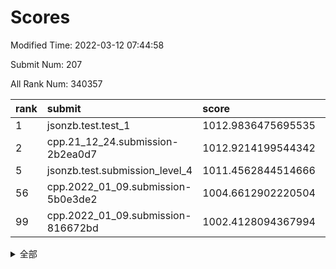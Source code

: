 # Scores

Modified Time: 2022-03-12 07:44:58

Submit Num: 207

All Rank Num: 340357

| rank |               submit               |       score        |       sigma        | pk_num |
| :--- | :--------------------------------- | :----------------- | :----------------- | :----- |
| 1    | jsonzb.test.test_1                 | 1012.9836475695535 | 0.8008122625816477 | 6580   |
| 2    | cpp.21_12_24.submission-2b2ea0d7   | 1012.9214199544342 | 0.7978063496323606 | 6580   |
| 5    | jsonzb.test.submission_level_4     | 1011.4562844514666 | 0.796117219802441  | 6579   |
| 56   | cpp.2022_01_09.submission-5b0e3de2 | 1004.6612902220504 | 0.7175603086957413 | 6578   |
| 99   | cpp.2022_01_09.submission-816672bd | 1002.4128094367994 | 0.7237900016443526 | 6577   |


<details>
<summary>全部</summary>

| rank |                 submit                 |       score        |       sigma        | pk_num |
| :--- | :------------------------------------- | :----------------- | :----------------- | :----- |
| 1    | jsonzb.test.test_1                     | 1012.9836475695535 | 0.8008122625816477 | 6580   |
| 2    | cpp.21_12_24.submission-2b2ea0d7       | 1012.9214199544342 | 0.7978063496323606 | 6580   |
| 3    | gobigger.level_3.submission_level_3_3  | 1011.6877786347884 | 0.7641663605588073 | 6578   |
| 4    | gobigger.level_3.submission_level_3_36 | 1011.4893042908143 | 0.7791508825962183 | 6578   |
| 5    | jsonzb.test.submission_level_4         | 1011.4562844514666 | 0.796117219802441  | 6579   |
| 6    | gobigger.level_3.submission_level_3_43 | 1011.3162698413769 | 0.7811712345010527 | 6573   |
| 7    | gobigger.level_3.submission_level_3_42 | 1011.2581544436388 | 0.7686879592864791 | 6577   |
| 8    | gobigger.level_3.submission_level_3_34 | 1011.1770303884373 | 0.7607041973615142 | 6577   |
| 9    | gobigger.level_3.submission_level_3_46 | 1011.1533456654579 | 0.7621422577267073 | 6577   |
| 10   | gobigger.level_3.submission_level_3_20 | 1011.150078186081  | 0.7776028328419547 | 6574   |
| 11   | gobigger.level_3.submission_level_3_19 | 1011.1002055572899 | 0.7708665487474913 | 6578   |
| 12   | gobigger.level_3.submission_level_3_5  | 1010.9377483493114 | 0.7619638321735774 | 6575   |
| 13   | gobigger.level_3.submission_level_3_6  | 1010.9267979856661 | 0.786934145591884  | 6582   |
| 14   | gobigger.level_3.submission_level_3_41 | 1010.8046904819447 | 0.8004134301906896 | 6576   |
| 15   | gobigger.level_3.submission_level_3_33 | 1010.6342224941228 | 0.7481817933332306 | 6583   |
| 16   | gobigger.level_3.submission_level_3_48 | 1010.58449431119   | 0.7571456952812493 | 6576   |
| 17   | gobigger.level_3.submission_level_3_31 | 1010.5622379369986 | 0.7610401134098217 | 6576   |
| 18   | gobigger.level_3.submission_level_3_21 | 1010.5561045962625 | 0.7458472167061543 | 6572   |
| 19   | gobigger.level_3.submission_level_3_1  | 1010.5206097204658 | 0.7620089499958093 | 6575   |
| 20   | gobigger.level_3.submission_level_3_2  | 1010.499055799504  | 0.7629420160977195 | 6578   |
| 21   | gobigger.level_3.submission_level_3_7  | 1010.4901561806528 | 0.7924228129436994 | 6578   |
| 22   | gobigger.level_3.submission_level_3_37 | 1010.4136064204398 | 0.776189831911939  | 6579   |
| 23   | gobigger.level_3.submission_level_3_32 | 1010.4039997675463 | 0.7608108904624447 | 6579   |
| 24   | gobigger.level_3.submission_level_3_12 | 1010.4017297957204 | 0.7541234697013179 | 6576   |
| 25   | gobigger.level_3.submission_level_3_9  | 1010.3891002906499 | 0.7463368346863044 | 6572   |
| 26   | gobigger.level_3.submission_level_3_11 | 1010.2932020976302 | 0.7529832732182549 | 6579   |
| 27   | gobigger.level_3.submission_level_3_22 | 1010.2407471487737 | 0.7582099164538036 | 6582   |
| 28   | gobigger.level_3.submission_level_3_14 | 1010.2231770842677 | 0.7584687520159814 | 6581   |
| 29   | gobigger.level_3.submission_level_3_44 | 1010.1787724120705 | 0.7640695898629462 | 6576   |
| 30   | gobigger.level_3.submission_level_3_13 | 1010.1573170020438 | 0.7550792543514331 | 6574   |
| 31   | gobigger.level_3.submission_level_3_38 | 1010.146697969575  | 0.7326102594438714 | 6572   |
| 32   | gobigger.level_3.submission_level_3_18 | 1010.1389430314139 | 0.7629288997029303 | 6575   |
| 33   | gobigger.level_3.submission_level_3_39 | 1010.1070147010935 | 0.7663076848898672 | 6574   |
| 34   | gobigger.level_3.submission_level_3_23 | 1010.103993279168  | 0.7505738063971173 | 6578   |
| 35   | gobigger.level_3.submission_level_3_24 | 1010.0384972862608 | 0.7513680787202819 | 6574   |
| 36   | gobigger.level_3.submission_level_3_40 | 1009.9763748604205 | 0.7939680311257944 | 6582   |
| 37   | gobigger.level_3.submission_level_3_16 | 1009.9152995743799 | 0.7541310386244746 | 6579   |
| 38   | gobigger.level_3.submission_level_3_28 | 1009.8978412772926 | 0.7479724525516042 | 6573   |
| 39   | gobigger.level_3.submission_level_3_0  | 1009.8421803110422 | 0.7539716634283699 | 6577   |
| 40   | gobigger.level_3.submission_level_3_47 | 1009.7649402904506 | 0.7516054563290241 | 6578   |
| 41   | gobigger.level_3.submission_level_3_15 | 1009.7562677699792 | 0.7570259694985892 | 6576   |
| 42   | gobigger.level_3.submission_level_3_29 | 1009.6192842066274 | 0.7578379366204252 | 6576   |
| 43   | gobigger.level_3.submission_level_3_10 | 1009.5705383652344 | 0.7478723104358603 | 6575   |
| 44   | gobigger.level_3.submission_level_3_45 | 1009.4826645276585 | 0.7395770980215288 | 6579   |
| 45   | gobigger.level_3.submission_level_3_25 | 1009.2459447563881 | 0.7503627376138777 | 6578   |
| 46   | gobigger.level_3.submission_level_3_30 | 1009.2357322305768 | 0.7536991225156172 | 6576   |
| 47   | gobigger.level_3.submission_level_3_35 | 1009.2242038621433 | 0.7676421843281737 | 6576   |
| 48   | gobigger.level_3.submission_level_3_49 | 1009.1663944989702 | 0.7572765027809163 | 6578   |
| 49   | gobigger.level_3.submission_level_3_17 | 1009.0821369618641 | 0.7671401436899347 | 6579   |
| 50   | gobigger.level_3.submission_level_3_27 | 1009.0008638673836 | 0.7423347492455096 | 6572   |
| 51   | gobigger.level_3.submission_level_3_4  | 1008.924311066435  | 0.7514341711831887 | 6575   |
| 52   | gobigger.level_3.submission_level_3_8  | 1008.7060493331447 | 0.7521284975631533 | 6577   |
| 53   | gobigger.level_3.submission_level_3_26 | 1008.4387880707031 | 0.7422344481894996 | 6580   |
| 54   | gobigger.level_1.submission_level_1_28 | 1004.8641819552795 | 0.722783190090341  | 6571   |
| 55   | gobigger.level_1.submission_level_1_29 | 1004.8624639250477 | 0.7306193393077046 | 6575   |
| 56   | cpp.2022_01_09.submission-5b0e3de2     | 1004.6612902220504 | 0.7175603086957413 | 6578   |
| 57   | gobigger.level_1.submission_level_1_21 | 1004.2308930272432 | 0.7211995482430735 | 6575   |
| 58   | gobigger.level_1.submission_level_1_35 | 1004.1301793038759 | 0.7315950275961436 | 6578   |
| 59   | gobigger.level_1.submission_level_1_37 | 1004.115181273498  | 0.7084166479728132 | 6580   |
| 60   | gobigger.level_1.submission_level_1_24 | 1004.076271717056  | 0.7236194147604144 | 6573   |
| 61   | gobigger.level_1.submission_level_1_16 | 1003.993286887496  | 0.7101021246328918 | 6577   |
| 62   | gobigger.level_1.submission_level_1_19 | 1003.8626261960019 | 0.7166789648698022 | 6577   |
| 63   | gobigger.level_1.submission_level_1_11 | 1003.8395892103806 | 0.71982288229819   | 6574   |
| 64   | gobigger.level_1.submission_level_1_45 | 1003.8145364724008 | 0.7100041865102427 | 6574   |
| 65   | gobigger.level_1.submission_level_1_7  | 1003.8104751651094 | 0.7129884157260928 | 6575   |
| 66   | gobigger.level_1.submission_level_1_42 | 1003.7869349026871 | 0.7280516380546669 | 6580   |
| 67   | gobigger.level_1.submission_level_1_23 | 1003.6306872487517 | 0.7120468291207561 | 6576   |
| 68   | gobigger.level_1.submission_level_1_3  | 1003.590904330528  | 0.7225845796406888 | 6577   |
| 69   | gobigger.level_1.submission_level_1_0  | 1003.5210304718619 | 0.7167986967261295 | 6576   |
| 70   | gobigger.level_1.submission_level_1_2  | 1003.494133527103  | 0.710528078647623  | 6573   |
| 71   | gobigger.level_1.submission_level_1_25 | 1003.4204846529698 | 0.7283053766490297 | 6577   |
| 72   | gobigger.level_1.submission_level_1_26 | 1003.41149203932   | 0.7126076366316055 | 6576   |
| 73   | gobigger.level_1.submission_level_1_43 | 1003.3810784633714 | 0.7232381042585379 | 6579   |
| 74   | gobigger.level_1.submission_level_1_46 | 1003.3708057898043 | 0.7126088295480003 | 6575   |
| 75   | gobigger.level_1.submission_level_1_12 | 1003.3647827966569 | 0.7177756642411947 | 6582   |
| 76   | gobigger.level_1.submission_level_1_34 | 1003.353257876181  | 0.7045957893974448 | 6576   |
| 77   | gobigger.level_1.submission_level_1_27 | 1003.3445668872312 | 0.7194019614910668 | 6577   |
| 78   | gobigger.level_1.submission_level_1_44 | 1003.2854997204978 | 0.7079489907061698 | 6582   |
| 79   | gobigger.level_1.submission_level_1_39 | 1003.265528357882  | 0.7197836624129711 | 6574   |
| 80   | gobigger.level_1.submission_level_1_33 | 1003.1839929740623 | 0.7083372270504606 | 6584   |
| 81   | gobigger.level_1.submission_level_1_40 | 1003.167059086473  | 0.7138947197718184 | 6579   |
| 82   | gobigger.level_1.submission_level_1_13 | 1003.1303668595207 | 0.7216552308940837 | 6577   |
| 83   | gobigger.level_1.submission_level_1_48 | 1003.1250780054556 | 0.7165790523749767 | 6574   |
| 84   | gobigger.level_1.submission_level_1_32 | 1003.1054539790395 | 0.7108164195704532 | 6581   |
| 85   | gobigger.level_1.submission_level_1_47 | 1003.038979931456  | 0.7160633362237169 | 6573   |
| 86   | gobigger.level_1.submission_level_1_38 | 1003.0232625761835 | 0.7192826103917844 | 6579   |
| 87   | gobigger.level_1.submission_level_1_14 | 1002.98885337962   | 0.7089014835768747 | 6578   |
| 88   | gobigger.level_1.submission_level_1_1  | 1002.9688744407    | 0.706667713657556  | 6578   |
| 89   | gobigger.level_1.submission_level_1_4  | 1002.9619846842193 | 0.7236434688420237 | 6579   |
| 90   | gobigger.level_1.submission_level_1_5  | 1002.9438237070602 | 0.7113458264559822 | 6576   |
| 91   | gobigger.level_1.submission_level_1_17 | 1002.9378938405325 | 0.7067833362626796 | 6576   |
| 92   | gobigger.level_1.submission_level_1_49 | 1002.8899197428259 | 0.7144981011743855 | 6578   |
| 93   | gobigger.level_1.submission_level_1_6  | 1002.8570815603882 | 0.7184017869941284 | 6575   |
| 94   | gobigger.level_1.submission_level_1_36 | 1002.8450237938018 | 0.7216108320292185 | 6576   |
| 95   | gobigger.level_1.submission_level_1_8  | 1002.6819130646231 | 0.7220808025703168 | 6579   |
| 96   | gobigger.level_1.submission_level_1_18 | 1002.5276100529968 | 0.7120302707766849 | 6578   |
| 97   | gobigger.level_1.submission_level_1_41 | 1002.5091385835252 | 0.710632029651928  | 6573   |
| 98   | gobigger.level_1.submission_level_1_30 | 1002.4256579925421 | 0.7122111820375823 | 6573   |
| 99   | cpp.2022_01_09.submission-816672bd     | 1002.4128094367994 | 0.7237900016443526 | 6577   |
| 100  | gobigger.level_1.submission_level_1_9  | 1002.3884720578283 | 0.7222680620613681 | 6573   |
| 101  | gobigger.level_1.submission_level_1_31 | 1002.3149747309542 | 0.7061273168389417 | 6577   |
| 102  | gobigger.level_1.submission_level_1_15 | 1002.209930745284  | 0.7151152469172243 | 6576   |
| 103  | gobigger.level_1.submission_level_1_20 | 1001.9455684023279 | 0.7216308123316949 | 6580   |
| 104  | gobigger.level_1.submission_level_1_22 | 1001.5544635112309 | 0.7120539596655023 | 6577   |
| 105  | gobigger.level_1.submission_level_1_10 | 1000.8330485031969 | 0.7026699714242373 | 6579   |
| 106  | gobigger.random.submission_random_26   | 997.7055181380197  | 0.6952713392901618 | 6577   |
| 107  | gobigger.random.submission_random_34   | 997.6775414464009  | 0.7068641125524375 | 6574   |
| 108  | gobigger.random.submission_random_48   | 997.3305997633367  | 0.6940624411412417 | 6577   |
| 109  | gobigger.random.submission_random_43   | 997.2972189813114  | 0.7038601120339878 | 6580   |
| 110  | gobigger.random.submission_random_36   | 997.189540996454   | 0.7011281811154838 | 6576   |
| 111  | gobigger.random.submission_random_3    | 997.0595468749397  | 0.7175172527262228 | 6575   |
| 112  | gobigger.random.submission_random_17   | 996.8290603069993  | 0.7031513068172337 | 6578   |
| 113  | gobigger.random.submission_random_40   | 996.8199975605587  | 0.7141099195820588 | 6581   |
| 114  | gobigger.random.submission_random_9    | 996.7392706383721  | 0.6996807824703615 | 6577   |
| 115  | gobigger.random.submission_random_10   | 996.6520228647838  | 0.7138450281260159 | 6576   |
| 116  | gobigger.random.submission_random_31   | 996.6482403659929  | 0.7098084275554805 | 6576   |
| 117  | gobigger.random.submission_random_39   | 996.6083114393549  | 0.7119741238091969 | 6579   |
| 118  | gobigger.random.submission_random_6    | 996.5278012944411  | 0.7140970229254084 | 6575   |
| 119  | gobigger.random.submission_random_38   | 996.4990992690585  | 0.7184616318976412 | 6579   |
| 120  | gobigger.random.submission_random_12   | 996.3540612689188  | 0.6954054203808474 | 6578   |
| 121  | gobigger.random.submission_random_37   | 996.3224190802587  | 0.7134860659128301 | 6581   |
| 122  | gobigger.random.submission_random_46   | 996.3130178485611  | 0.7018942683057549 | 6576   |
| 123  | gobigger.random.submission_random_11   | 996.3022562645648  | 0.7120897933935018 | 6575   |
| 124  | gobigger.random.submission_random_35   | 996.262783045963   | 0.7050374558707988 | 6572   |
| 125  | gobigger.random.submission_random_24   | 996.2333816801237  | 0.7040105542718378 | 6574   |
| 126  | gobigger.random.submission_random_4    | 996.1097588056839  | 0.7026393357908151 | 6580   |
| 127  | gobigger.random.submission_random_0    | 996.0938198677203  | 0.7084640823759306 | 6577   |
| 128  | gobigger.random.submission_random_45   | 996.0677132797732  | 0.7037285946204936 | 6581   |
| 129  | gobigger.random.submission_random_23   | 996.0640373837429  | 0.7156336336874751 | 6574   |
| 130  | gobigger.random.submission_random_21   | 996.0299817606149  | 0.7048678537677562 | 6573   |
| 131  | gobigger.random.submission_random_42   | 995.9247043981397  | 0.7200565926746098 | 6574   |
| 132  | gobigger.random.submission_random_13   | 995.8739207883957  | 0.7271986378621417 | 6575   |
| 133  | gobigger.random.submission_random_44   | 995.8457164407436  | 0.6985692787393751 | 6582   |
| 134  | gobigger.random.submission_random_25   | 995.8194968505975  | 0.7192263562762754 | 6577   |
| 135  | gobigger.random.submission_random_30   | 995.8078954241773  | 0.7238755457090015 | 6581   |
| 136  | gobigger.random.submission_random_22   | 995.7344698110817  | 0.7043252940195601 | 6574   |
| 137  | gobigger.random.submission_random_2    | 995.6384972962256  | 0.7184213670221317 | 6576   |
| 138  | gobigger.random.submission_random_47   | 995.6258982535697  | 0.7241447385134526 | 6578   |
| 139  | gobigger.random.submission_random_33   | 995.5980548763207  | 0.7083278994710173 | 6576   |
| 140  | gobigger.random.submission_random_27   | 995.5726719714205  | 0.7090429460508599 | 6575   |
| 141  | gobigger.random.submission_random_19   | 995.545373049214   | 0.7069007216461582 | 6575   |
| 142  | gobigger.random.submission_random_14   | 995.5447532200885  | 0.7256904899567419 | 6575   |
| 143  | gobigger.random.submission_random_29   | 995.4754212849294  | 0.7118909472604672 | 6584   |
| 144  | gobigger.random.submission_random_5    | 995.4711419751148  | 0.7165212977555733 | 6579   |
| 145  | gobigger.random.submission_random_32   | 995.4170814629107  | 0.7205136931124412 | 6576   |
| 146  | gobigger.random.submission_random_16   | 995.4105892679938  | 0.7072308767812024 | 6575   |
| 147  | gobigger.random.submission_random_7    | 995.3757927250838  | 0.7098030759966326 | 6579   |
| 148  | gobigger.random.submission_random_49   | 995.315311903045   | 0.7137366277241382 | 6580   |
| 149  | gobigger.random.submission_random_8    | 995.3147298940767  | 0.7183237558075455 | 6580   |
| 150  | gobigger.random.submission_random_18   | 995.2792579953859  | 0.724419942106641  | 6578   |
| 151  | gobigger.random.submission_random_41   | 995.0710170810952  | 0.7117648799946666 | 6575   |
| 152  | gobigger.random.submission_random_20   | 995.0341861297327  | 0.7174746256574093 | 6581   |
| 153  | gobigger.random.submission_random_15   | 994.9227945989029  | 0.7047447817834559 | 6576   |
| 154  | gobigger.random.submission_random_28   | 994.7044453119697  | 0.7124741920640283 | 6579   |
| 155  | gobigger.random.submission_random_1    | 993.9256004125896  | 0.7029950488390077 | 6578   |
| 156  | gobigger.level_2.submission_level_2_3  | 993.6179652344181  | 0.7361274525054102 | 6574   |
| 157  | gobigger.level_2.submission_level_2_40 | 993.1827285520219  | 0.7457872006286441 | 6578   |
| 158  | gobigger.level_2.submission_level_2_43 | 993.1535483205874  | 0.7190293196744891 | 6576   |
| 159  | gobigger.level_2.submission_level_2_9  | 993.0766915813689  | 0.7345341738470496 | 6575   |
| 160  | gobigger.level_2.submission_level_2_41 | 992.9215993169719  | 0.7374586379791883 | 6572   |
| 161  | gobigger.level_2.submission_level_2_27 | 992.7589959479371  | 0.7460442609666306 | 6576   |
| 162  | gobigger.level_2.submission_level_2_34 | 992.7367128255203  | 0.733642237220946  | 6578   |
| 163  | gobigger.level_2.submission_level_2_24 | 992.7158811011032  | 0.742763850203192  | 6578   |
| 164  | gobigger.level_2.submission_level_2_25 | 992.6464298940041  | 0.7473547609856798 | 6580   |
| 165  | gobigger.level_2.submission_level_2_5  | 992.6346655012616  | 0.7649626869137566 | 6579   |
| 166  | gobigger.level_2.submission_level_2_45 | 992.6297909405364  | 0.7326058037062232 | 6581   |
| 167  | gobigger.level_2.submission_level_2_14 | 992.5984426963273  | 0.755745235209893  | 6581   |
| 168  | gobigger.level_2.submission_level_2_17 | 992.5616146200061  | 0.7415803454629302 | 6581   |
| 169  | gobigger.level_2.submission_level_2_31 | 992.4760934256025  | 0.7304413570382811 | 6577   |
| 170  | gobigger.level_2.submission_level_2_33 | 992.3625400625958  | 0.7459240075117002 | 6578   |
| 171  | gobigger.level_2.submission_level_2_47 | 992.3552394129922  | 0.7234147390284761 | 6581   |
| 172  | gobigger.level_2.submission_level_2_19 | 992.3421405940937  | 0.7238770963826889 | 6578   |
| 173  | gobigger.level_2.submission_level_2_15 | 992.3404778312223  | 0.755665274464323  | 6578   |
| 174  | gobigger.level_2.submission_level_2_49 | 992.3324241846769  | 0.737701141521172  | 6577   |
| 175  | gobigger.level_2.submission_level_2_2  | 992.3264812558168  | 0.7364094619071219 | 6579   |
| 176  | gobigger.level_2.submission_level_2_35 | 992.3254324762075  | 0.7299363196149141 | 6581   |
| 177  | gobigger.level_2.submission_level_2_48 | 992.3177696044611  | 0.7400618838565723 | 6575   |
| 178  | gobigger.level_2.submission_level_2_30 | 992.2625310905622  | 0.7324616373531796 | 6572   |
| 179  | gobigger.level_2.submission_level_2_21 | 992.2328498257189  | 0.7346412696834694 | 6570   |
| 180  | gobigger.level_2.submission_level_2_38 | 992.2096627911524  | 0.7381774517870063 | 6579   |
| 181  | gobigger.level_2.submission_level_2_26 | 992.206972549096   | 0.7533811751048318 | 6577   |
| 182  | gobigger.level_2.submission_level_2_42 | 992.1355997089447  | 0.7501083101989016 | 6574   |
| 183  | gobigger.level_2.submission_level_2_32 | 992.0943997421535  | 0.7567010885937877 | 6580   |
| 184  | gobigger.level_2.submission_level_2_29 | 992.0917953464965  | 0.7342586002622509 | 6579   |
| 185  | gobigger.level_2.submission_level_2_7  | 992.0647791179988  | 0.7281582292024236 | 6576   |
| 186  | gobigger.level_2.submission_level_2_6  | 992.0437670310794  | 0.7511442467505377 | 6572   |
| 187  | gobigger.level_2.submission_level_2_46 | 991.9763722116854  | 0.7283719558747533 | 6575   |
| 188  | gobigger.level_2.submission_level_2_23 | 991.9524624541389  | 0.7394221082574307 | 6576   |
| 189  | gobigger.level_2.submission_level_2_20 | 991.9237181344563  | 0.7369347255368148 | 6580   |
| 190  | gobigger.level_2.submission_level_2_44 | 991.9039198022468  | 0.7509725519050687 | 6577   |
| 191  | gobigger.level_2.submission_level_2_0  | 991.8302405057665  | 0.7765690336780608 | 6575   |
| 192  | gobigger.level_2.submission_level_2_12 | 991.8153632848423  | 0.7459992972440559 | 6572   |
| 193  | gobigger.level_2.submission_level_2_11 | 991.5266742405295  | 0.7382214688629133 | 6578   |
| 194  | gobigger.level_2.submission_level_2_10 | 991.5085235561507  | 0.7403877237426971 | 6582   |
| 195  | gobigger.level_2.submission_level_2_37 | 991.4932911369785  | 0.7660673169544076 | 6577   |
| 196  | gobigger.level_2.submission_level_2_39 | 991.4863134245925  | 0.7490909432060364 | 6580   |
| 197  | gobigger.level_2.submission_level_2_4  | 991.2876460455786  | 0.7472222985600292 | 6578   |
| 198  | gobigger.level_2.submission_level_2_22 | 991.2770442616944  | 0.7429974679585964 | 6578   |
| 199  | gobigger.level_2.submission_level_2_28 | 991.2463446112941  | 0.7587821495620868 | 6575   |
| 200  | gobigger.level_2.submission_level_2_16 | 991.1867356230986  | 0.7541727999730172 | 6573   |
| 201  | gobigger.level_2.submission_level_2_8  | 991.1298347993761  | 0.7663220685577313 | 6571   |
| 202  | gobigger.level_2.submission_level_2_18 | 990.7448772713161  | 0.7485763356031238 | 6581   |
| 203  | gobigger.level_2.submission_level_2_36 | 990.6313691974074  | 0.7678219263909944 | 6576   |
| 204  | gobigger.level_2.submission_level_2_1  | 989.6782153385002  | 0.764948383994745  | 6578   |
| 205  | gobigger.level_2.submission_level_2_13 | 989.3773072998224  | 0.7847162823744106 | 6575   |
| 206  | gobigger.none.submission_none_1        | 978.5137274358668  | 1.216702390377274  | 6577   |
| 207  | gobigger.none.submission_none_0        | 977.5962429730967  | 1.3039904082861598 | 6575   |

</details>